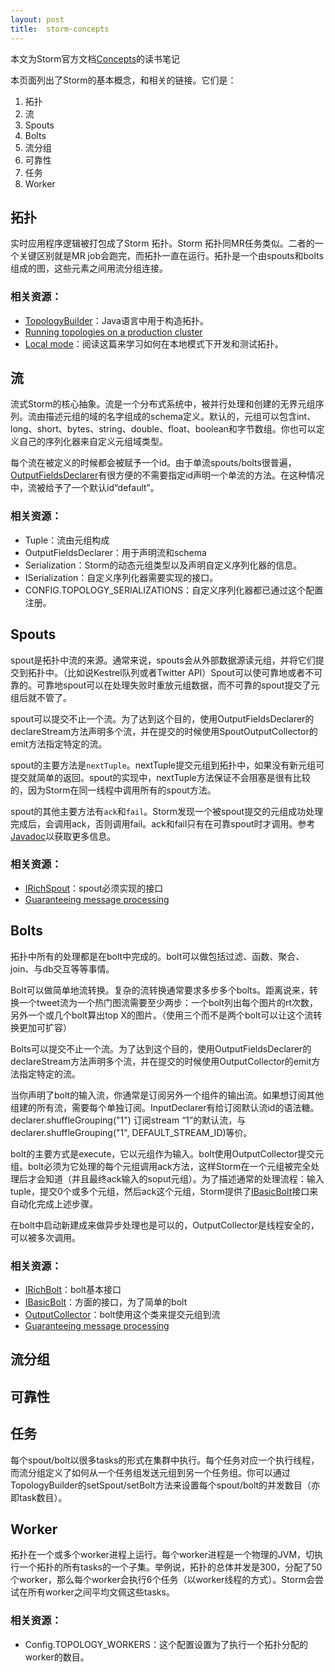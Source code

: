 ```yaml
---
layout: post
title:  storm-concepts
---
```


本文为Storm官方文档[Concepts](http://storm.incubator.apache.org/documentation/Concepts.html)的读书笔记


本页面列出了Storm的基本概念，和相关的链接。它们是：

1. 拓扑
2. 流
3. Spouts
4. Bolts
5. 流分组
6. 可靠性
7. 任务
8. Worker

## 拓扑

实时应用程序逻辑被打包成了Storm 拓扑。Storm 拓扑同MR任务类似。二者的一个关键区别就是MR job会跑完，而拓扑一直在运行。拓扑是一个由spouts和bolts组成的图，这些元素之间用流分组连接。

### 相关资源：

+ [TopologyBuilder](http://storm.incubator.apache.org/apidocs/backtype/storm/topology/TopologyBuilder.html)：Java语言中用于构造拓扑。
+ [Running topologies on a production cluster](http://storm.incubator.apache.org/documentation/Running-topologies-on-a-production-cluster.html)
+ [Local mode](http://storm.incubator.apache.org/documentation/Local-mode.html)：阅读这篇来学习如何在本地模式下开发和测试拓扑。

## 流

流式Storm的核心抽象。流是一个分布式系统中，被并行处理和创建的无界元组序列。流由描述元组的域的名字组成的schema定义。默认的，元组可以包含int、long、short、bytes、string、double、float、boolean和字节数组。你也可以定义自己的序列化器来自定义元组域类型。

每个流在被定义的时候都会被赋予一个id。由于单流spouts/bolts很普遍，[OutputFieldsDeclarer](http://storm.incubator.apache.org/apidocs/backtype/storm/topology/OutputFieldsDeclarer.html)有很方便的不需要指定id声明一个单流的方法。在这种情况中，流被给予了一个默认id“default”。

### 相关资源：

+ Tuple：流由元组构成
+ OutputFieldsDeclarer：用于声明流和schema
+ Serialization：Storm的动态元组类型以及声明自定义序列化器的信息。
+ ISerialization：自定义序列化器需要实现的接口。
+ CONFIG.TOPOLOGY_SERIALIZATIONS：自定义序列化器都已通过这个配置注册。

## Spouts

spout是拓扑中流的来源。通常来说，spouts会从外部数据源读元组，并将它们提交到拓扑中。（比如说Kestrel队列或者Twitter API）Spout可以使可靠地或者不可靠的。可靠地spout可以在处理失败时重放元组数据，而不可靠的spout提交了元组后就不管了。

spout可以提交不止一个流。为了达到这个目的，使用OutputFieldsDeclarer的declareStream方法声明多个流，并在提交的时候使用SpoutOutputCollector的emit方法指定特定的流。

spout的主要方法是`nextTuple`。nextTuple提交元组到拓扑中，如果没有新元组可提交就简单的返回。spout的实现中，nextTuple方法保证不会阻塞是很有比较的，因为Storm在同一线程中调用所有的spout方法。

spout的其他主要方法有`ack`和`fail`。Storm发现一个被spout提交的元组成功处理完成后，会调用ack，否则调用fail。ack和fail只有在可靠spout时才调用。参考[Javadoc](http://storm.incubator.apache.org/apidocs/backtype/storm/spout/ISpout.html)以获取更多信息。

### 相关资源：

+ [IRichSpout](http://storm.incubator.apache.org/apidocs/backtype/storm/topology/IRichSpout.html)：spout必须实现的接口
+ [Guaranteeing message processing](http://storm.incubator.apache.org/documentation/Guaranteeing-message-processing.html)

## Bolts

拓扑中所有的处理都是在bolt中完成的。bolt可以做包括过滤、函数、聚合、join、与db交互等等事情。

Bolt可以做简单地流转换。复杂的流转换通常要求多步多个bolts。距离说来，转换一个tweet流为一个热门图流需要至少两步：一个bolt列出每个图片的rt次数，另外一个或几个bolt算出top X的图片。（使用三个而不是两个bolt可以让这个流转换更加可扩容）

Bolts可以提交不止一个流。为了达到这个目的，使用OutputFieldsDeclarer的declareStream方法声明多个流，并在提交的时候使用OutputCollector的emit方法指定特定的流。

当你声明了bolt的输入流，你通常是订阅另外一个组件的输出流。如果想订阅其他组建的所有流，需要每个单独订阅。InputDeclarer有给订阅默认流id的语法糖。declarer.shuffleGrouping("1") 订阅stream “1”的默认流，与 declarer.shuffleGrouping("1", DEFAULT_STREAM_ID)等价。

bolt的主要方式是execute，它以元组作为输入。bolt使用OutputCollector提交元组。bolt必须为它处理的每个元组调用ack方法，这样Storm在一个元组被完全处理后才会知道（并且最终ack输入的soput元组）。为了描述通常的处理流程：输入tuple，提交0个或多个元组，然后ack这个元组，Storm提供了[IBasicBolt](http://storm.incubator.apache.org/apidocs/backtype/storm/topology/IBasicBolt.html)接口来自动化完成上述步骤。

在bolt中启动新建成来做异步处理也是可以的，OutputCollector是线程安全的，可以被多次调用。

### 相关资源：

+ [IRichBolt](http://storm.incubator.apache.org/apidocs/backtype/storm/topology/IRichBolt.html)：bolt基本接口
+ [IBasicBolt](http://storm.incubator.apache.org/apidocs/backtype/storm/topology/IBasicBolt.html)：方面的接口，为了简单的bolt
+ [OutputCollector](http://storm.incubator.apache.org/apidocs/backtype/storm/task/OutputCollector.html)：bolt使用这个类来提交元组到流
+ [Guaranteeing message processing](http://storm.incubator.apache.org/documentation/Guaranteeing-message-processing.html)

## 流分组

## 可靠性

## 任务

每个spout/bolt以很多tasks的形式在集群中执行。每个任务对应一个执行线程，而流分组定义了如何从一个任务组发送元组到另一个任务组。你可以通过TopologyBuilder的setSpout/setBolt方法来设置每个spout/bolt的并发数目（亦即task数目）。

## Worker

拓扑在一个或多个worker进程上运行。每个worker进程是一个物理的JVM，切执行一个拓扑的所有tasks的一个子集。举例说，拓扑的总体并发是300，分配了50个worker，那么每个worker会执行6个任务（以worker线程的方式）。Storm会尝试在所有worker之间平均文佩这些tasks。

### 相关资源：

+ Config.TOPOLOGY_WORKERS：这个配置设置为了执行一个拓扑分配的worker的数目。